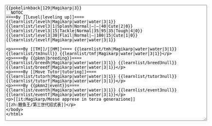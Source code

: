 </p><textarea readonly="" accesskey="," id="wpTextbox1" cols="80" rows="25" style="" class="mw-editfont-monospace" lang="en" dir="ltr" name="wpTextbox1">{{pokelinkback|129|Magikarp|3}}
__NOTOC__
====By [[Level|leveling up]]====
{{learnlist/levelh|Magikarp|water|water|3|1}}
{{learnlist/level3|1|Splash|Normal|—|—|40|Cute|2|0}}
{{learnlist/level3|15|Tackle|Normal|35|95|35|Tough|4|0}}
{{learnlist/level3|30|Flail|Normal|—|100|15|Cute|1|0}}
{{learnlist/levelf|Magikarp|water|water|3|1}}

====By [[TM]]/[[HM]]====
{{learnlist/tmh|Magikarp|water|water|3|1}}
{{learnlist/tm3null}}
{{learnlist/tmf|Magikarp|water|water|3|1}}

====By {{pkmn|breeding}}====
{{learnlist/breedh|Magikarp|water|water|3|1}}
{{learnlist/breed3null}}
{{learnlist/breedf|Magikarp|water|water|3|1}}

====By [[Move Tutor|tutoring]]====
{{learnlist/tutorh|Magikarp|water|water|3|1}}
{{learnlist/tutor3null}}
{{learnlist/tutorf|Magikarp|water|water|3|1}}

====By {{pkmn2|event}}s====
{{learnlist/eventh|Magikarp|water|water|3|1}}
{{learnlist/event3null}}
{{learnlist/eventf|Magikarp|water|water|3|1}}

[[it:Magikarp/Mosse apprese in terza generazione]]
[[zh:鲤鱼王/第三世代招式表]]
